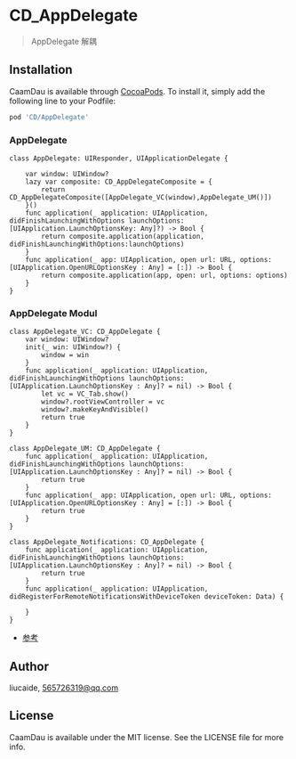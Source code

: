 # CD_AppDelegate

> AppDelegate 解耦

## Installation

CaamDau is available through [CocoaPods](https://cocoapods.org). To install
it, simply add the following line to your Podfile:

```ruby
pod 'CD/AppDelegate'
```

### AppDelegate
```
class AppDelegate: UIResponder, UIApplicationDelegate {

    var window: UIWindow?
    lazy var composite: CD_AppDelegateComposite = {
        return CD_AppDelegateComposite([AppDelegate_VC(window),AppDelegate_UM()])
    }()
    func application(_ application: UIApplication, didFinishLaunchingWithOptions launchOptions: [UIApplication.LaunchOptionsKey: Any]?) -> Bool {
        return composite.application(application, didFinishLaunchingWithOptions:launchOptions)
    }
    func application(_ app: UIApplication, open url: URL, options: [UIApplication.OpenURLOptionsKey : Any] = [:]) -> Bool {
        return composite.application(app, open: url, options: options)
    }
}

```
### AppDelegate Modul
```
class AppDelegate_VC: CD_AppDelegate {
    var window: UIWindow?
    init(_ win: UIWindow?) {
        window = win
    }
    func application(_ application: UIApplication, didFinishLaunchingWithOptions launchOptions: [UIApplication.LaunchOptionsKey : Any]? = nil) -> Bool {
        let vc = VC_Tab.show()
        window?.rootViewController = vc
        window?.makeKeyAndVisible()
        return true
    }
}
```
```
class AppDelegate_UM: CD_AppDelegate {
    func application(_ application: UIApplication, didFinishLaunchingWithOptions launchOptions: [UIApplication.LaunchOptionsKey : Any]? = nil) -> Bool {
        return true
    }
    func application(_ app: UIApplication, open url: URL, options: [UIApplication.OpenURLOptionsKey : Any] = [:]) -> Bool {
        return true
    }
}
```
```
class AppDelegate_Notifications: CD_AppDelegate {
    func application(_ application: UIApplication, didFinishLaunchingWithOptions launchOptions: [UIApplication.LaunchOptionsKey : Any]? = nil) -> Bool {
        return true
    }
    func application(_ application: UIApplication, didRegisterForRemoteNotificationsWithDeviceToken deviceToken: Data) {
        
    }
}
```

- [参考](https://juejin.im/post/5bd0259d5188251a29719086#comment)

## Author

liucaide, 565726319@qq.com

## License

CaamDau is available under the MIT license. See the LICENSE file for more info.
